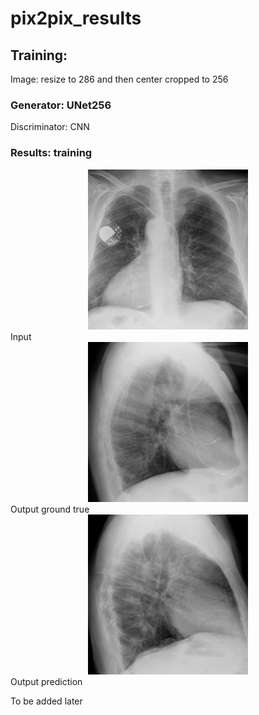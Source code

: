 # pix2pix_results

## Training: 


Image: resize to 286 and then center cropped to 256

### Generator: UNet256

Discriminator: CNN

###  Results: training
<div align=center><img width="256" height="256" src="https://github.com/zyy2929/pix2pix_results/blob/main/training/unet_256/web/images/epoch500_real_A.png"/></div>
Input
<div align=center><img width="256" height="256" src="https://github.com/zyy2929/pix2pix_results/blob/main/training/unet_256/web/images/epoch500_real_B.png"/></div>
Output ground true
<div align=center><img width="256" height="256" src="https://github.com/zyy2929/pix2pix_results/blob/main/training/unet_256/web/images/epoch500_fake_B.png"/></div>
Output prediction

To be added later
